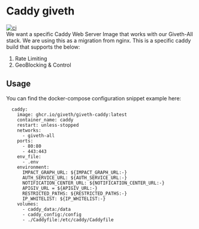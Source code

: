 # Caddy giveth
[![ci](https://github.com/Giveth/giveth-caddy/actions/workflows/ci.yml/badge.svg)](https://github.com/Giveth/giveth-caddy/actions/workflows/ci.yml)  
We want a specific Caddy Web Server Image that works with our Giveth-All stack. We are using this as a migration from nginx. This is a 
specific caddy build that supports the below:
1. Rate Limiting
2. GeoBlocking & Control
## Usage
You can find the docker-compose configuration snippet example here:
```
  caddy:
    image: ghcr.io/giveth/giveth-caddy:latest
    container_name: caddy
    restart: unless-stopped
    networks:
      - giveth-all
    ports:
      - 80:80
      - 443:443
    env_file:
      - .env
    environment:
      IMPACT_GRAPH_URL: ${IMPACT_GRAPH_URL:-}
      AUTH_SERVICE_URL: ${AUTH_SERVICE_URL:-}
      NOTIFICATION_CENTER_URL: ${NOTIFICATION_CENTER_URL:-}
      APIGIV_URL = ${APIGIV_URL:-}
      RESTRICTED_PATHS: ${RESTRICTED_PATHS:-}
      IP_WHITELIST: ${IP_WHITELIST:-}
    volumes:
      - caddy_data:/data
      - caddy_config:/config
      - ./Caddyfile:/etc/caddy/Caddyfile
```
